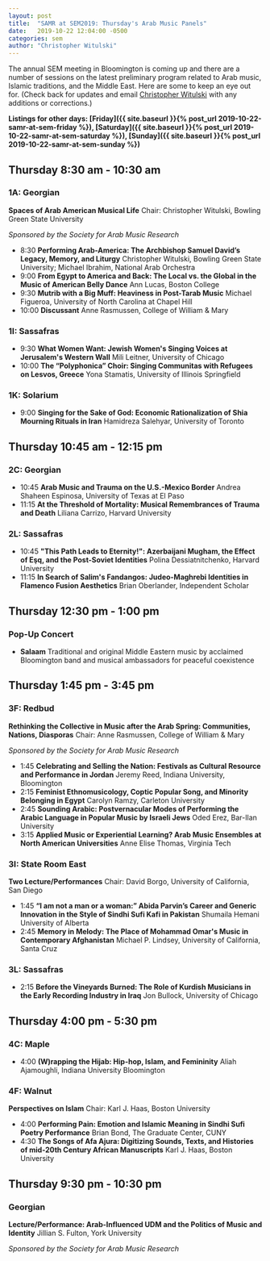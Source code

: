 ```yaml
---
layout: post
title:  "SAMR at SEM2019: Thursday's Arab Music Panels"
date:   2019-10-22 12:04:00 -0500
categories: sem
author: "Christopher Witulski"
---
```

The annual SEM meeting in Bloomington is coming up and there are a number of sessions on the latest preliminary program related to Arab music, Islamic traditions, and the Middle East. Here are some to keep an eye out for. (Check back for updates and email [Christopher Witulski](mailto:cwituls@bgsu.edu) with any additions or corrections.)

**Listings for other days: [Friday]({{ site.baseurl }}{% post_url 2019-10-22-samr-at-sem-friday %}), [Saturday]({{ site.baseurl }}{% post_url 2019-10-22-samr-at-sem-saturday %}), [Sunday]({{ site.baseurl }}{% post_url 2019-10-22-samr-at-sem-sunday %})**

## Thursday 8:30 am - 10:30 am

### 1A: Georgian

**Spaces of Arab American Musical Life** Chair: Christopher Witulski, Bowling Green State University

*Sponsored by the Society for Arab Music Research*

* 8:30 **Performing Arab-America: The Archbishop Samuel David’s Legacy, Memory, and Liturgy** Christopher Witulski, Bowling Green State University; Michael Ibrahim, National Arab Orchestra
* 9:00 **From Egypt to America and Back: The Local vs. the Global in the Music of American Belly Dance** Ann Lucas, Boston College
* 9:30 **Mutrib with a Big Muff: Heaviness in Post-Tarab Music** Michael Figueroa, University of North Carolina at Chapel Hill
* 10:00 **Discussant** Anne Rasmussen, College of William & Mary

### 1I: Sassafras

* 9:30 **What Women Want: Jewish Women's Singing Voices at Jerusalem's Western Wall** Mili Leitner, University of Chicago
* 10:00 **The “Polyphonica” Choir: Singing Communitas with Refugees on Lesvos, Greece** Yona Stamatis, University of Illinois Springfield

### 1K: Solarium

* 9:00 **Singing for the Sake of God: Economic Rationalization of Shia Mourning Rituals in Iran** Hamidreza Salehyar, University of Toronto

## Thursday 10:45 am - 12:15 pm

### 2C: Georgian

* 10:45 **Arab Music and Trauma on the U.S.-Mexico Border** Andrea Shaheen Espinosa, University of Texas at El Paso
* 11:15 **At the Threshold of Mortality: Musical Remembrances of Trauma and Death** Liliana Carrizo, Harvard University

### 2L: Sassafras

* 10:45 **"This Path Leads to Eternity!": Azerbaijani Mugham, the Effect of Eşq, and the Post-Soviet Identities** Polina Dessiatnitchenko, Harvard University
* 11:15 **In Search of Salim's Fandangos: Judeo-Maghrebi Identities in Flamenco Fusion Aesthetics** Brian Oberlander, Independent Scholar

## Thursday 12:30 pm - 1:00 pm

### Pop-Up Concert

* **Salaam** Traditional and original Middle Eastern music by acclaimed Bloomington band and musical ambassadors for peaceful coexistence

## Thursday 1:45 pm - 3:45 pm

### 3F: Redbud

**Rethinking the Collective in Music after the Arab Spring: Communities, Nations, Diasporas** Chair: Anne Rasmussen, College of William & Mary

*Sponsored by the Society for Arab Music Research*

* 1:45 **Celebrating and Selling the Nation: Festivals as Cultural Resource and Performance in Jordan** Jeremy Reed, Indiana University, Bloomington
* 2:15 **Feminist Ethnomusicology, Coptic Popular Song, and Minority Belonging in Egypt** Carolyn Ramzy, Carleton University
* 2:45 **Sounding Arabic: Postvernacular Modes of Performing the Arabic Language in Popular Music by Israeli Jews** Oded Erez, Bar-Ilan University
* 3:15 **Applied Music or Experiential Learning? Arab Music Ensembles at North American Universities** Anne Elise Thomas, Virginia Tech

### 3I: State Room East

**Two Lecture/Performances** Chair: David Borgo, University of California, San Diego

* 1:45 **“I am not a man or a woman:” Abida Parvin’s Career and Generic Innovation in the Style of Sindhi Sufi Kafi in Pakistan** Shumaila Hemani University of Alberta
* 2:45 **Memory in Melody: The Place of Mohammad Omar's Music in Contemporary Afghanistan** Michael P. Lindsey, University of California, Santa Cruz

### 3L: Sassafras

* 2:15 **Before the Vineyards Burned: The Role of Kurdish Musicians in the Early Recording Industry in Iraq** Jon Bullock, University of Chicago

## Thursday 4:00 pm - 5:30 pm

### 4C: Maple

* 4:00 **(W)rapping the Hijab: Hip-hop, Islam, and Femininity** Aliah Ajamoughli, Indiana University Bloomington

### 4F: Walnut

**Perspectives on Islam** Chair: Karl J. Haas, Boston University

* 4:00 **Performing Pain: Emotion and Islamic Meaning in Sindhi Sufi Poetry Performance** Brian Bond, The Graduate Center, CUNY
* 4:30 **The Songs of Afa Ajura: Digitizing Sounds, Texts, and Histories of mid-20th Century African Manuscripts** Karl J. Haas, Boston University

## Thursday 9:30 pm - 10:30 pm

### Georgian

**Lecture/Performance: Arab-Influenced UDM and the Politics of Music and Identity** Jillian S. Fulton, York University

*Sponsored by the Society for Arab Music Research*
